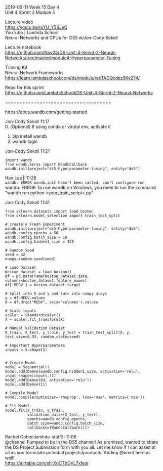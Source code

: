 2019-09-11 Week 15 Day 4  
Unit 4 Sprint 2 Module 4  
       
Lecture video  
https://youtu.be/tuYU_Y58JeQ  
YouTube | Lambda School  
Neural Networks and GPUs for DS5 w/Jon-Cody Sokoll     

Lecture notebook     
https://github.com/Nov05/DS-Unit-4-Sprint-2-Neural-Networks/tree/master/module4-Hyperparameter-Tuning      

Traning Kit   
Neural Network Frameworks    
https://learn.lambdaschool.com/ds/module/recTADQcdez9Xv274/       

Repo for this sprint  
https://github.com/LambdaSchool/DS-Unit-4-Sprint-2-Neural-Networks  

=====================================

https://docs.wandb.com/getting-started

Jon-Cody Sokoll 11:17  
0. (Optional) If using conda or virutal env, activate it
1. pip install wandb
2. wandb login

Jon-Cody Sokoll 11:21
```
import wandb
from wandb.keras import WandbCallback
wandb.init(project="ds5-hyperparameter-tuning", entity="ds5")
```

Han Lee:palm_tree: 11:28  
```wandb: ERROR wandb.init hasn't been called, can't configure run```   
wandb: ERROR To use wandb on Windows, you need to run the command "wandb run python <your_train_script>.py"

Jon-Cody Sokoll 11:41   
```
from sklearn.datasets import load_boston
from sklearn.model_selection import train_test_split

# Create a Fresh Experiment
wandb.init(project="ds5-hyperparameter-tuning", entity="ds5")
wandb.config.epochs = 50
wandb.config.batch_size = 10
wandb.config.hidden1_size = 128

# Random Seed
seed = 42
numpy.random.seed(seed)

# Load Dataset
boston_dataset = load_boston()
df = pd.DataFrame(boston_dataset.data, columns=boston_dataset.feature_names)
df['MEDV'] = boston_dataset.target

# Split into X and y and turn into numpy arays
y = df.MEDV.values
X = df.drop("MEDV", axis='columns').values

# Scale inputs
scaler = StandardScaler()
X = scaler.fit_transform(X)

# Manual Validation Dataset
X_train, X_test, y_train, y_test = train_test_split(X, y, test_size=0.33, random_state=seed)

# Important Hyperparameters
inputs = X.shape[1]


# Create Model
model = Sequential()
model.add(Dense(wandb.config.hidden1_size, activation='relu', input_shape=(inputs,)))
model.add(Dense(64, activation='relu'))
model.add(Dense(1))

# Compile Model
model.compile(optimizer='rmsprop', loss='mse', metrics=['mse'])

# Fit Model
model.fit(X_train, y_train, 
          validation_data=(X_test, y_test), 
          epochs=wandb.config.epochs, 
          batch_size=wandb.config.batch_size,
          callbacks=[WandbCallback()])
```

Rachel Cohen:lambda-staff2: 11:08      
@channel Pumped to be in the DS5 channel! As promised, wanted to share the DS Project Submission form with you all. Let me know if I can assist at all as you formulate potential projects/products. Adding @brent here as well!    
https://airtable.com/shrXgCTbOVL7xfeoj   

